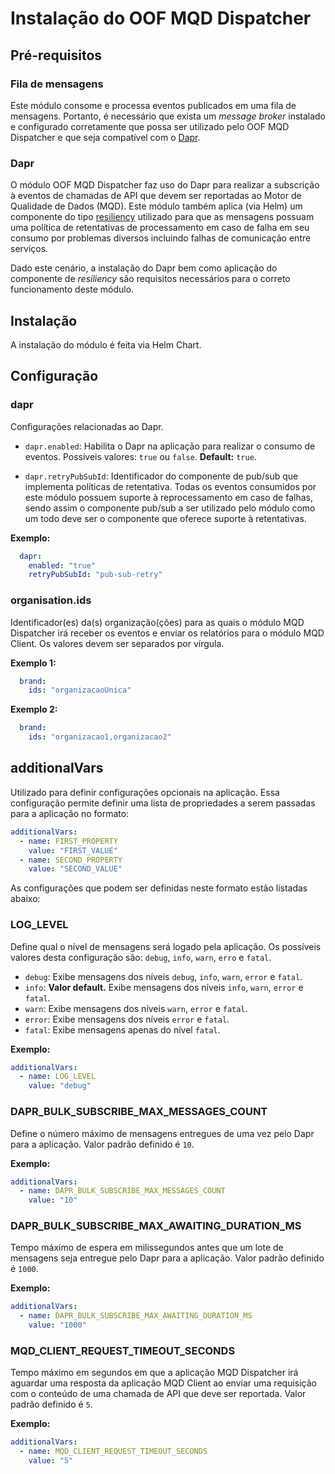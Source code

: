 # Instalação do OOF MQD Dispatcher

## Pré-requisitos

### Fila de mensagens

Este módulo consome e processa eventos publicados em uma fila de mensagens.
Portanto, é necessário que exista um *message broker* instalado e configurado
corretamente que possa ser utilizado pelo OOF MQD Dispatcher e que seja
compatível com o [Dapr](/deploy/shared-definitions.md#dapr).

### Dapr

O módulo OOF MQD Dispatcher  faz uso do Dapr para realizar a subscrição à eventos
de chamadas de API que devem ser reportadas ao Motor de Qualidade de Dados
(MQD). Este módulo também aplica (via Helm) um componente do tipo
[resiliency](https://docs.dapr.io/reference/resource-specs/resiliency-schema/)
utilizado para que as mensagens possuam uma política de retentativas de
processamento em caso de falha em seu consumo por problemas diversos
incluindo falhas de comunicação entre serviços.

Dado este cenário, a instalação do Dapr bem como aplicação do componente
de *resiliency* são requisitos necessários para o correto funcionamento deste
módulo.

## Instalação

A instalação do módulo é feita via Helm Chart.

## Configuração

### dapr

Configurações relacionadas ao Dapr.

* `dapr.enabled`: Habilita o Dapr na aplicação para realizar o consumo de
eventos.
Possíveis valores: `true` ou `false`. **Default:** `true`.

* `dapr.retryPubSubId`: Identificador do componente de pub/sub que implementa
políticas de retentativa. Todas os eventos consumidos por este módulo
possuem suporte à reprocessamento em caso de falhas, sendo assim o componente
pub/sub a ser utilizado pelo módulo como um todo deve ser o componente que
oferece suporte à retentativas.

**Exemplo:**

```yaml
  dapr:
    enabled: "true"
    retryPubSubId: "pub-sub-retry"
```

### organisation.ids

Identificador(es) da(s) organização(ções) para as quais o módulo MQD Dispatcher
irá receber os eventos e enviar os relatórios para o módulo MQD Client. Os
valores devem ser separados por vírgula.

**Exemplo 1:**

```yaml
  brand:
    ids: "organizacaoUnica"
```

**Exemplo 2:**

```yaml
  brand:
    ids: "organizacao1,organizacao2"
```

## additionalVars

Utilizado para definir configurações opcionais na aplicação. Essa configuração
permite definir uma lista de propriedades a serem passadas para a aplicação no formato:

```yaml
additionalVars:
  - name: FIRST_PROPERTY
    value: "FIRST_VALUE"
  - name: SECOND_PROPERTY
    value: "SECOND_VALUE"
```

As configurações que podem ser definidas neste formato estão listadas abaixo:

### LOG_LEVEL

Define qual o nível de mensagens será logado pela aplicação. Os possíveis
valores desta configuração são: `debug`, `info`, `warn`, `erro` e `fatal`.

* `debug`: Exibe mensagens dos níveis `debug`, `info`, `warn`, `error` e `fatal`.
* `info`: **Valor default.** Exibe mensagens dos níveis `info`, `warn`,
`error` e `fatal`.
* `warn`: Exibe mensagens dos níveis `warn`, `error` e `fatal`.
* `error`: Exibe mensagens dos níveis `error` e `fatal`.
* `fatal`: Exibe mensagens apenas do nível `fatal`.

**Exemplo:**

```yaml
additionalVars:
  - name: LOG_LEVEL
    value: "debug"
```

### DAPR_BULK_SUBSCRIBE_MAX_MESSAGES_COUNT

Define o número máximo de mensagens entregues de uma vez pelo Dapr para a
aplicação. Valor padrão definido é `10`.

**Exemplo:**

```yaml
additionalVars:
  - name: DAPR_BULK_SUBSCRIBE_MAX_MESSAGES_COUNT
    value: "10"
```

### DAPR_BULK_SUBSCRIBE_MAX_AWAITING_DURATION_MS

Tempo máximo de espera em milissegundos antes que um lote de mensagens seja
entregue pelo Dapr para a aplicação. Valor padrão definido é `1000`.

**Exemplo:**

```yaml
additionalVars:
  - name: DAPR_BULK_SUBSCRIBE_MAX_AWAITING_DURATION_MS
    value: "1000"
```

### MQD_CLIENT_REQUEST_TIMEOUT_SECONDS

Tempo máximo em segundos em que a aplicação MQD Dispatcher irá aguardar uma
resposta da aplicação MQD Client ao enviar uma requisição com o conteúdo de
uma chamada de API que deve ser reportada. Valor padrão definido é `5`.

**Exemplo:**

```yaml
additionalVars:
  - name: MQD_CLIENT_REQUEST_TIMEOUT_SECONDS
    value: "5"
```
